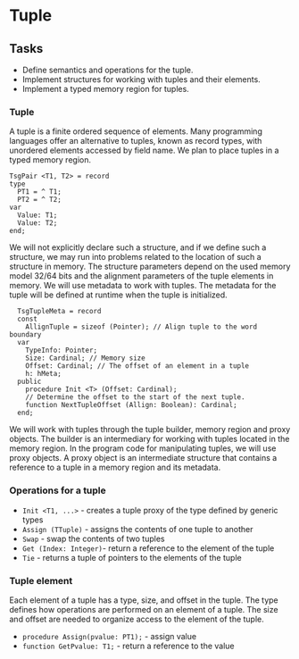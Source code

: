 # Tuple

## Tasks
 - Define semantics and operations for the tuple.
 - Implement structures for working with tuples and their elements.
 - Implement a typed memory region for tuples.

### Tuple

A tuple is a finite ordered sequence of elements.
Many programming languages offer an alternative to tuples, known as record types, with unordered elements accessed by field name.
We plan to place tuples in a typed memory region.
```
TsgPair <T1, T2> = record
type
  PT1 = ^ T1;
  PT2 = ^ T2;
var
  Value: T1;
  Value: T2;
end;
```
We will not explicitly declare such a structure, and if we define such a structure, we may run into problems related to the location of such a structure in memory.
The structure parameters depend on the used memory model 32/64 bits and the alignment parameters of the tuple elements in memory.
We will use metadata to work with tuples.
The metadata for the tuple will be defined at runtime when the tuple is initialized.
```
  TsgTupleMeta = record
  const
    AllignTuple = sizeof (Pointer); // Align tuple to the word boundary
  var
    TypeInfo: Pointer;
    Size: Cardinal; // Memory size
    Offset: Cardinal; // The offset of an element in a tuple
    h: hMeta;
  public
    procedure Init <T> (Offset: Cardinal);
    // Determine the offset to the start of the next tuple.
    function NextTupleOffset (Allign: Boolean): Cardinal;
  end;
```
We will work with tuples through the tuple builder, memory region and proxy objects.
The builder is an intermediary for working with tuples located in the memory region.
In the program code for manipulating tuples, we will use proxy objects.
A proxy object is an intermediate structure that contains a reference to a tuple in a memory region and its metadata.

### Operations for a tuple
 - `Init <T1, ...>` - creates a tuple proxy of the type defined by generic types
 - `Assign (TTuple)` - assigns the contents of one tuple to another
 - `Swap` - swap the contents of two tuples
 - `Get (Index: Integer)`- return a reference to the element of the tuple
 - `Tie` - returns a tuple of pointers to the elements of the tuple

### Tuple element
Each element of a tuple has a type, size, and offset in the tuple.
The type defines how operations are performed on an element of a tuple.
The size and offset are needed to organize access to the element of the tuple.
- `procedure Assign(pvalue: PT1);` - assign value
 - `function GetPvalue: T1;` - return a reference to the value